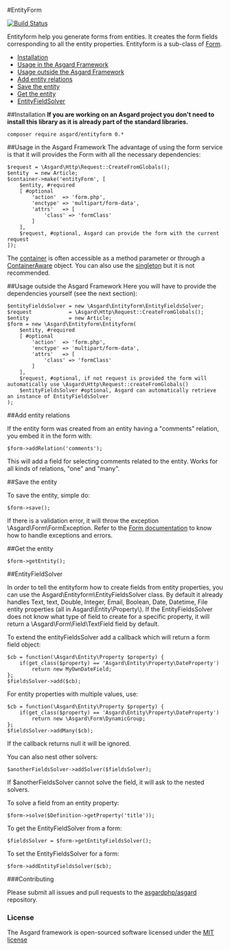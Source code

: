 #EntityForm

[![Build Status](https://travis-ci.org/asgardphp/entityform.svg?branch=master)](https://travis-ci.org/asgardphp/entityform)

Entityform help you generate forms from entities. It creates the form fields corresponding to all the entity properties. Entityform is a sub-class of [Form](docs/form).

- [Installation](#installation)
- [Usage in the Asgard Framework](#usage-asgard)
- [Usage outside the Asgard Framework](#usage-outside)
- [Add entity relations](#relations)
- [Save the entity](#save)
- [Get the entity](#get)
- [EntityFieldSolver](#solver)

<a name="installation"></a>
##Installation
**If you are working on an Asgard project you don't need to install this library as it is already part of the standard libraries.**

	composer require asgard/entityform 0.*

<a name="usage-asgard"></a>
##Usage in the Asgard Framework
The advantage of using the form service is that it will provides the Form with all the necessary dependencies:

	$request = \Asgard\Http\Request::CreateFromGlobals();
	$entity  = new Article;
	$container->make('entityForm', [
		$entity, #required
		[ #optional
			'action'  => 'form.php',
			'enctype' => 'multipart/form-data',
			'attrs'   => [
				'class' => 'formClass'
			]
		],
		$request, #optional, Asgard can provide the form with the current request
	]);
	
The [container](docs/container) is often accessible as a method parameter or through a [ContainerAware](docs/container#containeraware) object. You can also use the [singleton](docs/container#usage-outside) but it is not recommended.

<a name="usage-outside"></a>
##Usage outside the Asgard Framework
Here you will have to provide the dependencies yourself (see the next section):

	$entityFieldsSolver = new \Asgard\Entityform\EntityFieldsSolver;
	$request            = \Asgard\Http\Request::CreateFromGlobals();
	$entity             = new Article;
	$form = new \Asgard\Entityform\Entityform(
		$entity, #required
		[ #optional
			'action'  => 'form.php',
			'enctype' => 'multipart/form-data',
			'attrs'   => [
				'class' => 'formClass'
			]
		],
		$request, #optional, if not request is provided the form will automatically use \Asgard\Http\Request::createFromGlobals()
		$entityFieldsSolver #optional, Asgard can automatically retrieve an instance of EntityFieldsSolver
	);

<a name="relations"></a>
##Add entity relations

If the entity form was created from an entity having a "comments" relation, you embed it in the form with:

	$form->addRelation('comments');

This will add a field for selecting comments related to the entity. Works for all kinds of relations, "one" and "many".

<a name="save"></a>
##Save the entity

To save the entity, simple do:

	$form->save();

If there is a validation error, it will throw the exception \Asgard\Form\FormException. Refer to the [Form documentation](docs/form) to know how to handle exceptions and errors.

<a name="get"></a>
##Get the entity

	$form->getEntity();

<a name="solver"></a>
##EntityFieldSolver

In order to tell the entityform how to create fields from entity properties, you can use the Asgard\Entityform\EntityFieldsSolver class. By default it already handles Text, text, Double, Integer, Email, Boolean, Date, Datetime, File entity properties (all in Asgard\Entity\Property\\). If the EntityFieldsSolver does not know what type of field to create for a specific property, it will return a \Asgard\Form\Field\TextField field by default.

To extend the entityFieldsSolver add a callback which will return a form field object:

	$cb = function(\Asgard\Entity\Property $property) {
		if(get_class($property) == 'Asgard\Entity\Property\DateProperty')
			return new MyOwnDateField;
	};
	$fieldsSolver->add($cb);

For entity properties with multiple values, use:

	$cb = function(\Asgard\Entity\Property $property) {
		if(get_class($property) == 'Asgard\Entity\Property\DateProperty')
			return new \Asgard\Form\DynamicGroup;
	};
	$fieldsSolver->addMany($cb);

If the callback returns null it will be ignored.

You can also nest other solvers:

	$anotherFieldsSolver->addSolver($fieldsSolver);

If $anotherFieldsSolver cannot solve the field, it will ask to the nested solvers.

To solve a field from an entity property:

	$form->solve($Definition->getProperty('title'));

To get the EntityFieldSolver from a form:

	$fieldsSolver = $form->getEntityFieldsSolver();

To set the EntityFieldsSolver for a form:

	$form->addEntityFieldsSolver($cb);

###Contributing

Please submit all issues and pull requests to the [asgardphp/asgard](http://github.com/asgardphp/asgard) repository.

### License

The Asgard framework is open-sourced software licensed under the [MIT license](http://opensource.org/licenses/MIT)